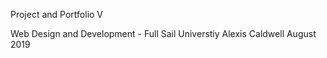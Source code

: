 Project and Portfolio V

Web Design and Development - Full Sail Universtiy 
Alexis Caldwell 
August 2019
